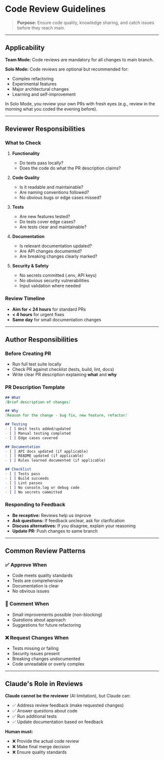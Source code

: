 # Code Review Guidelines

> **Purpose:** Ensure code quality, knowledge sharing, and catch issues before they reach main.

---

## Applicability

**Team Mode:** Code reviews are mandatory for all changes to main branch.

**Solo Mode:** Code reviews are optional but recommended for:
- Complex refactoring
- Experimental features
- Major architectural changes
- Learning and self-improvement

In Solo Mode, you review your own PRs with fresh eyes (e.g., review in the morning what you coded the evening before).

---

## Reviewer Responsibilities

### What to Check
1. **Functionality**
   - Do tests pass locally?
   - Does the code do what the PR description claims?

2. **Code Quality**
   - Is it readable and maintainable?
   - Are naming conventions followed?
   - No obvious bugs or edge cases missed?

3. **Tests**
   - Are new features tested?
   - Do tests cover edge cases?
   - Are tests clear and maintainable?

4. **Documentation**
   - Is relevant documentation updated?
   - Are API changes documented?
   - Are breaking changes clearly marked?

5. **Security & Safety**
   - No secrets committed (.env, API keys)
   - No obvious security vulnerabilities
   - Input validation where needed

### Review Timeline
- **Aim for < 24 hours** for standard PRs
- **< 4 hours** for urgent fixes
- **Same day** for small documentation changes

---

## Author Responsibilities

### Before Creating PR
- Run full test suite locally
- Check PR against checklist (tests, build, lint, docs)
- Write clear PR description explaining **what** and **why**

### PR Description Template
```markdown
## What
[Brief description of changes]

## Why
[Reason for the change - bug fix, new feature, refactor]

## Testing
- [ ] Unit tests added/updated
- [ ] Manual testing completed
- [ ] Edge cases covered

## Documentation
- [ ] API docs updated (if applicable)
- [ ] README updated (if applicable)
- [ ] Rules learned documented (if applicable)

## Checklist
- [ ] Tests pass
- [ ] Build succeeds
- [ ] Lint passes
- [ ] No console.log or debug code
- [ ] No secrets committed
```

### Responding to Feedback
- **Be receptive:** Reviews help us improve
- **Ask questions:** If feedback unclear, ask for clarification
- **Discuss alternatives:** If you disagree, explain your reasoning
- **Update PR:** Push changes to same branch

---

## Common Review Patterns

### ✅ Approve When
- Code meets quality standards
- Tests are comprehensive
- Documentation is clear
- No obvious issues

### 💬 Comment When
- Small improvements possible (non-blocking)
- Questions about approach
- Suggestions for future refactoring

### ❌ Request Changes When
- Tests missing or failing
- Security issues present
- Breaking changes undocumented
- Code unreadable or overly complex

---

## Claude's Role in Reviews

**Claude cannot be the reviewer** (AI limitation), but Claude can:
- ✅ Address review feedback (make requested changes)
- ✅ Answer questions about code
- ✅ Run additional tests
- ✅ Update documentation based on feedback

**Human must:**
- ❌ Provide the actual code review
- ❌ Make final merge decision
- ❌ Ensure quality standards